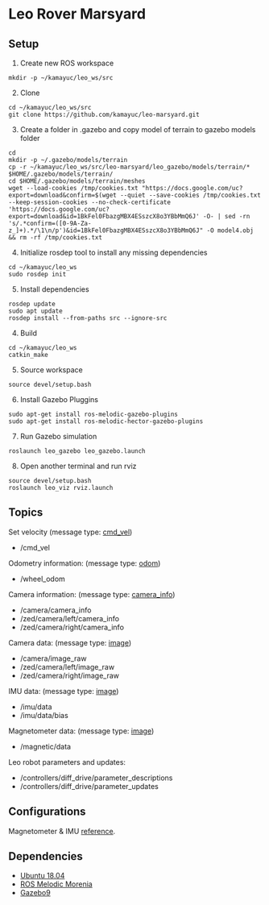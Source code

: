 # Leo Rover Marsyard
## Setup
1. Create new ROS workspace
```
mkdir -p ~/kamayuc/leo_ws/src
```
2. Clone
```
cd ~/kamayuc/leo_ws/src
git clone https://github.com/kamayuc/leo-marsyard.git
```
3. Create a folder in .gazebo and copy model of terrain to gazebo models folder
```
cd
mkdir -p ~/.gazebo/models/terrain
cp -r ~/kamayuc/leo_ws/src/leo-marsyard/leo_gazebo/models/terrain/* $HOME/.gazebo/models/terrain/
cd $HOME/.gazebo/models/terrain/meshes
wget --load-cookies /tmp/cookies.txt "https://docs.google.com/uc?export=download&confirm=$(wget --quiet --save-cookies /tmp/cookies.txt --keep-session-cookies --no-check-certificate 'https://docs.google.com/uc?export=download&id=1BkFel0FbazgMBX4ESszcX8o3YBbMmQ6J' -O- | sed -rn 's/.*confirm=([0-9A-Za-z_]+).*/\1\n/p')&id=1BkFel0FbazgMBX4ESszcX8o3YBbMmQ6J" -O model4.obj && rm -rf /tmp/cookies.txt
```
4. Initialize rosdep tool to install any missing dependencies
```
cd ~/kamayuc/leo_ws
sudo rosdep init
```
5. Install dependencies
```
rosdep update
sudo apt update
rosdep install --from-paths src --ignore-src
```
4. Build
```
cd ~/kamayuc/leo_ws
catkin_make
```
5. Source workspace
```
source devel/setup.bash
```
6. Install Gazebo Pluggins
```
sudo apt-get install ros-melodic-gazebo-plugins
sudo apt-get install ros-melodic-hector-gazebo-plugins
```
7. Run Gazebo simulation
```
roslaunch leo_gazebo leo_gazebo.launch
```
8. Open another terminal and run rviz
```
source devel/setup.bash
roslaunch leo_viz rviz.launch
```

## Topics
Set velocity (message type: [cmd_vel](http://docs.ros.org/melodic/api/geometry_msgs/html/msg/Twist.html))
* /cmd_vel

Odometry information: (message type: [odom](http://docs.ros.org/melodic/api/geometry_msgs/html/msg/TwistStamped.html))
* /wheel_odom

Camera information: (message type: [camera_info](http://docs.ros.org/melodic/api/sensor_msgs/html/msg/CameraInfo.html))
* /camera/camera_info
* /zed/camera/left/camera_info
* /zed/camera/right/camera_info

Camera data: (message type: [image](http://docs.ros.org/melodic/api/sensor_msgs/html/msg/Image.html))
* /camera/image_raw
* /zed/camera/left/image_raw
* /zed/camera/right/image_raw

IMU data: (message type: [image](http://docs.ros.org/melodic/api/sensor_msgs/html/msg/Imu.html))
* /imu/data
* /imu/data/bias

Magnetometer data: (message type: [image](http://docs.ros.org/melodic/api/geometry_msgs/html/msg/Vector3Stamped.html))
* /magnetic/data


Leo robot parameters and updates:
* /controllers/diff_drive/parameter_descriptions
* /controllers/diff_drive/parameter_updates

## Configurations
Magnetometer & IMU [reference](http://wiki.ros.org/hector_gazebo_plugins).

## Dependencies

* [Ubuntu 18.04](https://releases.ubuntu.com/18.04)
* [ROS Melodic Morenia](http://wiki.ros.org/melodic/Installation/Ubuntu)
* [Gazebo9](http://gazebosim.org/tutorials/?tut=ros_wrapper_versions)
